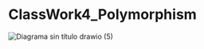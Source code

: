 # ClassWork4_Polymorphism


![Diagrama sin título drawio (5)](https://github.com/user-attachments/assets/c2555511-78d0-4cc3-ad4b-02541233bc8f)

